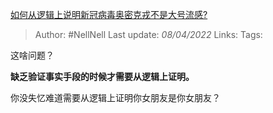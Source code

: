 [如何从逻辑上说明新冠病毒奥密克戎不是大号流感?](https://www.zhihu.com/question/526155418/answer/2425130602)

> Author: #NellNell 
Last update: *08/04/2022* 
Links:
Tags: 

这啥问题？

**缺乏验证事实手段的时候才需要从逻辑上证明。**

你没失忆难道需要从逻辑上证明你女朋友是你女朋友？